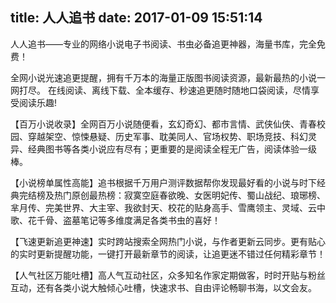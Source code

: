 title: 人人追书
date: 2017-01-09 15:51:14
---

人人追书——专业的网络小说电子书阅读、书虫必备追更神器，海量书库，完全免费！

全网小说光速追更提醒，拥有千万本的海量正版图书阅读资源，最新最热的小说一网打尽。
在线阅读、离线下载、全本缓存、秒速追更随时随地口袋阅读，尽情享受阅读乐趣!

【百万小说收录】全网百万小说随便看，玄幻奇幻、都市言情、武侠仙侠、青春校园、穿越架空、惊悚悬疑、历史军事、耽美同人、官场权势、职场竞技、科幻灵异、经典图书等各类小说应有尽有；更重要的是阅读全程无广告，阅读体验一级棒。

【小说榜单属性高能】追书根据千万用户测评数据帮你发现最好看的小说与时下经典完结榜及热门原创最热榜：寂寞空庭春欲晚、女医明妃传、蜀山战纪、琅琊榜、芈月传、完美世界、大主宰、我欲封天、校花的贴身高手、雪鹰领主、灵域、云中歌、花千骨、盗墓笔记等多维度满足各类书虫的喜好！

【飞速更新追更神速】实时跨站搜索全网热门小说，与作者更新云同步。更有贴心的实时更新提醒功能，一键打开最新章节的阅读，让追更迷不错过任何精彩章节！

【人气社区万能吐槽】高人气互动社区，众多知名作家定期做客，时时开贴与粉丝互动，还有各类小说大触倾心吐槽，快速求书、自由评论畅聊书海，以文会友。


